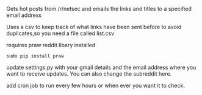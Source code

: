 Gets hot posts from /r/netsec and emails the links and titles to a specified email address

Uses a csv to keep track of what links have been sent before to avoid duplicates,so you need a file called list.csv

requires praw reddit libary installed

    sudo pip install praw

update settings.py with your gmail details and the email address where you want to receive updates. You can also change the subreddit here.

add cron job to run every few hours or when ever you want it to check.



